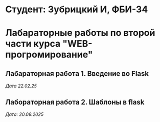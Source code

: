 # Студент: Зубрицкий И, ФБИ-34

# Лабараторные работы по второй части курса "WEB-прогромирование"

## Лабараторная работа 1. Введение во Flask

*Дата 22.02.25*

## Лабораторная работа 2. Шаблоны в flask

*Дата: 20.09.2025*